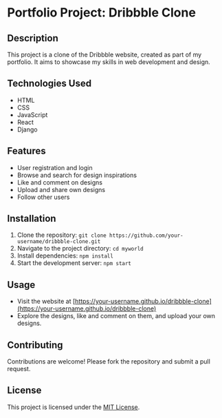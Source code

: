 # Portfolio Project: Dribbble Clone

## Description
This project is a clone of the Dribbble website, created as part of my portfolio. It aims to showcase my skills in web development and design.

## Technologies Used
- HTML
- CSS
- JavaScript
- React
- Django

## Features
- User registration and login
- Browse and search for design inspirations
- Like and comment on designs
- Upload and share own designs
- Follow other users

## Installation
1. Clone the repository: `git clone https://github.com/your-username/dribbble-clone.git`
2. Navigate to the project directory: `cd myworld`
3. Install dependencies: `npm install`
4. Start the development server: `npm start`

## Usage
- Visit the website at [https://your-username.github.io/dribbble-clone](https://your-username.github.io/dribbble-clone)
- Explore the designs, like and comment on them, and upload your own designs.

## Contributing
Contributions are welcome! Please fork the repository and submit a pull request.

## License
This project is licensed under the [MIT License](https://opensource.org/licenses/MIT).
